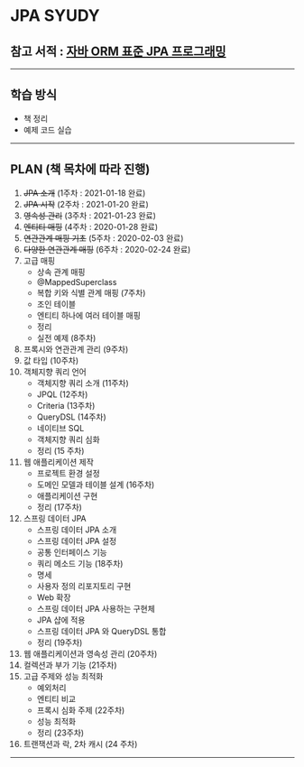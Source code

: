 # JPA SYUDY

## 참고 서적 : [자바 ORM 표준 JPA 프로그래밍](http://www.yes24.com/Product/Goods/19040233)

---

## 학습 방식

-   책 정리
-   예제 코드 실습

---

## PLAN (책 목차에 따라 진행)

1. ~~JPA 소개~~ (1주차 : 2021-01-18 완료)
2. ~~JPA 시작~~ (2주차 : 2021-01-20 완료)
3. ~~영속성 관리~~ (3주차 : 2021-01-23 완료)
4. ~~엔티티 매핑~~ (4주차 : 2020-01-28 완료)
5. ~~연관관계 매핑 기초~~ (5주차 : 2020-02-03 완료)
6. ~~다양한 연관관계 매핑~~ (6주차 : 2020-02-24 완료)
7. 고급 매핑
    - 상속 관계 매핑
    - @MappedSuperclass
    - 복합 키와 식별 관계 매핑 (7주차)
    - 조인 테이블
    - 엔티티 하나에 여러 테이블 매핑
    - 정리
    - 실전 예제 (8주차)
8. 프록시와 연관관계 관리 (9주차)
9. 값 타입 (10주차)
10. 객체지향 쿼리 언어
    - 객체지향 쿼리 소개 (11주차)
    - JPQL (12주차)
    - Criteria (13주차)
    - QueryDSL (14주차)
    - 네이티브 SQL
    - 객체지향 쿼리 심화
    - 정리 (15 주차)
11. 웹 애플리케이션 제작
    - 프로젝트 환경 설정
    - 도메인 모델과 테이블 설계 (16주차)
    - 애플리케이션 구현
    - 정리 (17주차)
12. 스프링 데이터 JPA
    - 스프링 데이터 JPA 소개
    - 스프링 데이터 JPA 설정
    - 공통 인터페이스 기능
    - 쿼리 메소드 기능 (18주차)
    - 명세
    - 사용자 정의 리포지토리 구현
    - Web 확장
    - 스프링 데이터 JPA 사용하는 구현체
    - JPA 샵에 적용
    - 스프링 데이터 JPA 와 QueryDSL 통합
    - 정리 (19주차)
13. 웹 애플리케이션과 영속성 관리 (20주차)
14. 컬렉션과 부가 기능 (21주차)
15. 고급 주제와 성능 최적화
    - 예외처리
    - 엔티티 비교
    - 프록시 심화 주제 (22주차)
    - 성능 최적화
    - 정리 (23주차)
16. 트랜잭션과 락, 2차 캐시 (24 주차)

---
